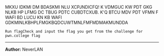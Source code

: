 MKXU IDKMI DM BDASKMI NLU XCPJNDICFQ! K VDMGUC KW PDT GKG NLKB HP LFMG DC TBUG PDTC CUBDTCXUB. K'Q BTCU MDV PDT VFMN F WAFI BD LUCU KN KB WAFI GDKMINLKBHPLFMGKBQDCUWTMNLFMFMDMAKMUNDDA

```Run flagCheck and input the flag you get from the challenge for pwn.college flag```

---
**Author:** NeverLAN